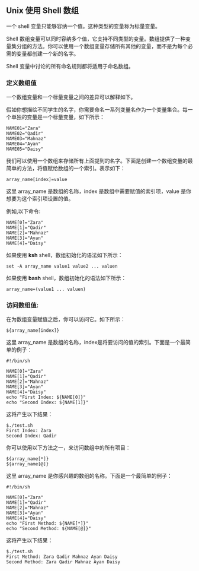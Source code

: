 ## Unix 使用 Shell 数组

一个 shell 变量只能够容纳一个值。这种类型的变量称为标量变量。

Shell 数组变量可以同时容纳多个值，它支持不同类型的变量。数组提供了一种变量集分组的方法。你可以使用一个数组变量存储所有其他的变量，而不是为每个必需的变量都创建一个新的名字。

Shell 变量中讨论的所有命名规则都将适用于命名数组。

### 定义数组值

一个数组变量和一个标量变量之间的差异可以解释如下。

假如你想描绘不同学生的名字，你需要命名一系列变量名作为一个变量集合。每一个单独的变量是一个标量变量，如下所示：

    NAME01="Zara"
    NAME02="Qadir"
    NAME03="Mahnaz"
    NAME04="Ayan"
    NAME05="Daisy"

我们可以使用一个数组来存储所有上面提到的名字。下面是创建一个数组变量的最简单的方法，将值赋给数组的一个索引。表示如下：

    array_name[index]=value

这里 array_name 是数组的名称，index 是数组中需要赋值的索引项，value 是你想要为这个索引项设置的值。

例如,以下命令:
    
    NAME[0]="Zara"
    NAME[1]="Qadir"
    NAME[2]="Mahnaz"
    NAME[3]="Ayan"
    NAME[4]="Daisy"

如果使用 **ksh** shell，数组初始化的语法如下所示：

    set -A array_name value1 value2 ... valuen

如果使用 **bash** shell，数组初始化的语法如下所示：

    array_name=(value1 ... valuen)

### 访问数组值:

在为数组变量赋值之后，你可以访问它。如下所示：

    ${array_name[index]}

这里 array_name 是数组的名称，index是将要访问的值的索引。下面是一个最简单的例子：

    #!/bin/sh
    
    NAME[0]="Zara"
    NAME[1]="Qadir"
    NAME[2]="Mahnaz"
    NAME[3]="Ayan"
    NAME[4]="Daisy"
    echo "First Index: ${NAME[0]}"
    echo "Second Index: ${NAME[1]}"

这将产生以下结果：

    $./test.sh
    First Index: Zara
    Second Index: Qadir

你可以使用以下方法之一，来访问数组中的所有项目：

    ${array_name[*]}
    ${array_name[@]}

这里 array_name 是你感兴趣的数组的名称。下面是一个最简单的例子：

    #!/bin/sh
    
    NAME[0]="Zara"
    NAME[1]="Qadir"
    NAME[2]="Mahnaz"
    NAME[3]="Ayan"
    NAME[4]="Daisy"
    echo "First Method: ${NAME[*]}"
    echo "Second Method: ${NAME[@]}"

这将产生以下结果：

    $./test.sh
    First Method: Zara Qadir Mahnaz Ayan Daisy
    Second Method: Zara Qadir Mahnaz Ayan Daisy

